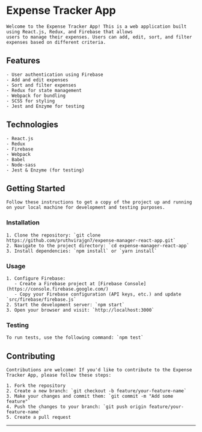 # Expense Tracker App

    Welcome to the Expense Tracker App! This is a web application built using React.js, Redux, and Firebase that allows 
    users to manage their expenses. Users can add, edit, sort, and filter expenses based on different criteria.
    
## Features
    - User authentication using Firebase
    - Add and edit expenses
    - Sort and filter expenses
    - Redux for state management
    - Webpack for bundling
    - SCSS for styling
    - Jest and Enzyme for testing

## Technologies

    - React.js
    - Redux
    - Firebase
    - Webpack
    - Babel
    - Node-sass
    - Jest & Enzyme (for testing)

## Getting Started

    Follow these instructions to get a copy of the project up and running on your local machine for development and testing purposes.

### Installation

    1. Clone the repository: `git clone https://github.com/pruthvirajgn7/expense-manager-react-app.git`
    2. Navigate to the project directory: `cd expense-manager-react-app`
    3. Install dependencies: `npm install` or `yarn install`

### Usage
    
    1. Configure Firebase:
       - Create a Firebase project at [Firebase Console](https://console.firebase.google.com/)
       - Copy your Firebase configuration (API keys, etc.) and update `src/firebase/firebase.js`
    2. Start the development server: `npm start`
    3. Open your browser and visit: `http://localhost:3000`

### Testing

    To run tests, use the following command: `npm test`

## Contributing

    Contributions are welcome! If you'd like to contribute to the Expense Tracker App, please follow these steps:

    1. Fork the repository
    2. Create a new branch: `git checkout -b feature/your-feature-name`
    3. Make your changes and commit them: `git commit -m "Add some feature"`
    4. Push the changes to your branch: `git push origin feature/your-feature-name`
    5. Create a pull request

---

